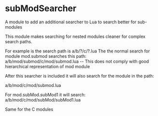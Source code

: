 # subModSearcher
A module to add an additional searcher to Lua to search better for sub-modules

This module makes searching for nested modules cleaner for complex search paths.

For example is the search path is a/b/?/c/?.lua
The the normal search for module mod.submod searches this path:
a/b/mod/submod/c/mod/submod.lua			-- This does not comply with good hierarchical representation of mod module

After this searcher is included it will also search for the module in the path:

a/b/mod/c/mod/submod.lua

For mod.subMod.subMod1 it will search:
a/b/mod/c/mod/subMod/subMod1.lua

Same for the C modules

